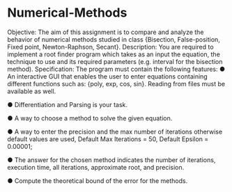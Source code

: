 # Numerical-Methods
Objective:
The aim of this assignment is to compare and analyze the behavior of numerical
methods studied in class {Bisection, False-position, Fixed point, Newton-Raphson,
Secant}.
Description:
You are required to implement a root finder program which takes as an input the
equation, the technique to use and its required parameters (e.g. interval for the bisection
method).
Specification:
The program must contain the following features:
● An interactive GUI that enables the user to enter equations containing different
functions such as: {poly, exp, cos, sin}. Reading from files must be available as
well.

● Differentiation and Parsing is your task.

● A way to choose a method to solve the given equation.

● A way to enter the precision and the max number of iterations otherwise default
values are used,
Default Max Iterations = 50, Default Epsilon = 0.00001;

● The answer for the chosen method indicates the number of iterations, execution
time, all iterations, approximate root, and precision.

● Compute the theoretical bound of the error for the methods.
